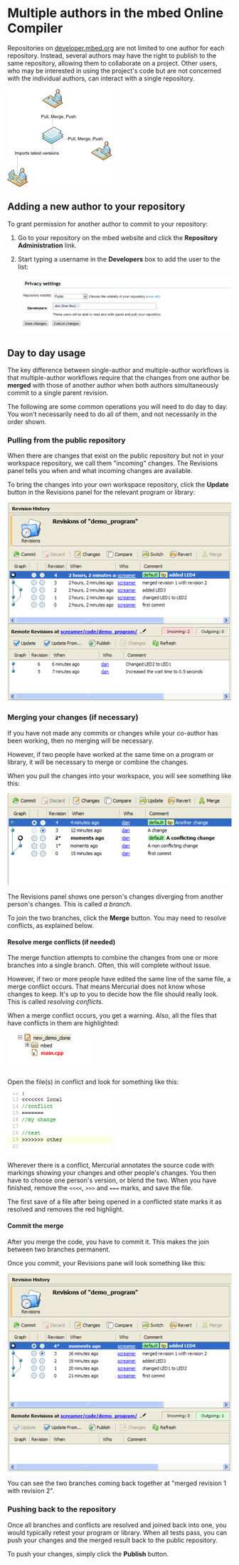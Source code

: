 # Multiple authors in the mbed Online Compiler

Repositories on [developer.mbed.org](https://developer.mbed.org) are not limited to one author for each repository. Instead, several authors may have the right to publish to the same repository, allowing them to collaborate on a project. Other users, who may be interested in using the project's code but are not concerned with the individual authors, can interact with a single repository.

<span class="images">![](images/mult_authors.png)</span>

## Adding a new author to your repository

To grant permission for another author to commit to your repository:

1. Go to your repository on the mbed website and click the **Repository Administration** link. 

1. Start typing a username in the **Developers** box to add the user to the list:

	<span class="images">![](images/privacy_settings.png)</span>

## Day to day usage

The key difference between single-author and multiple-author workflows is that multiple-author workflows require that the changes from one author be **merged** with those of another author when both authors simultaneously commit to a single parent revision.

The following are some common operations you will need to do day to day. You won't necessarily need to do all of them, and not necessarily in the order shown.

### Pulling from the public repository

When there are changes that exist on the public repository but not in your workspace repository, we call them "incoming" changes. The Revisions panel tells you when and what incoming changes are available.

To bring the changes into your own workspace repository, click the **Update** button in the Revisions panel for the relevant program or library:

<span class="images">![](images/multi_revision_history.png)</span>

### Merging your changes (if necessary)

If you have not made any commits or changes while your co-author has been working, then no merging will be necessary.

However, if two people have worked at the same time on a program or library, it will be necessary to merge or combine the changes.

When you pull the changes into your workspace, you will see something like this:

<span class="images">![](images/changes_to_merge.png)</span>

The Revisions panel shows one person's changes diverging from another person's changes. This is called *a branch*. 

To join the two branches, click the **Merge** button. You may need to resolve conflicts, as explained below.

#### Resolve merge conflicts (if needed)

The merge function attempts to combine the changes from one or more branches into a single branch. Often, this will complete without issue.

However, if two or more people have edited the same line of the same file, a merge conflict occurs. That means Mercurial does not know whose changes to keep. It's up to you to decide how the file should really look. This is called *resolving conflicts*.

When a merge conflict occurs, you get a warning. Also, all the files that have conflicts in them are highlighted:

<span class="images">![](images/conflict_files.png)</span>

Open the file(s) in conflict and look for something like this:

<span class="images">![](images/conflict_review.png)</span>

Wherever there is a conflict, Mercurial annotates the source code with markings showing your changes and other people's changes. You then have to choose one person's version, or blend the two. When you have finished, remove the ``<<<<``, ``>>>`` and ``===`` marks, and save the file. 

The first save of a file after being opened in a conflicted state marks it as resolved and removes the red highlight.

#### Commit the merge

After you merge the code, you have to commit it. This makes the join between two branches permanent. 

Once you commit, your Revisions pane will look something like this:

<span class="images">![](images/commit_merge.png)</span>

You can see the two branches coming back together at "merged revision 1 with revision 2".

### Pushing back to the repository

Once all branches and conflicts are resolved and joined back into one, you would typically retest your program or library. When all tests pass, you can push your changes and the merged result back to the public repository.

To push your changes, simply click the **Publish** button.
